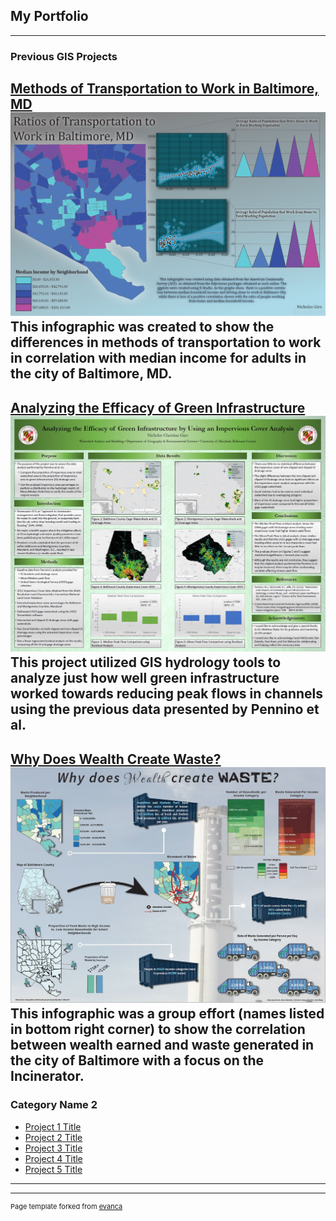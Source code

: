 ## My Portfolio

---

### Previous GIS Projects 

[Methods of Transportation to Work in Baltimore, MD](/sample_page)
<img src="images/Project4_383.JPG"/>
This infographic was created to show the differences in methods of transportation to work in correlation with median income for adults in the city of Baltimore, MD.
---
[Analyzing the Efficacy of Green Infrastructure](/pdf/sample_presentation.pdf)
<img src="images/419Project.JPG"/>
This project utilized GIS hydrology tools to analyze just how well green infrastructure worked towards reducing peak flows in channels using the previous data presented by Pennino et al.
---
[Why Does Wealth Create Waste?](http://example.com/)
<img src="images/Capture.JPG"/>
This infographic was a group effort (names listed in bottom right corner) to show the correlation between wealth earned and waste generated in the city of Baltimore with a focus on the Incinerator.
---

### Category Name 2

- [Project 1 Title](http://example.com/)
- [Project 2 Title](http://example.com/)
- [Project 3 Title](http://example.com/)
- [Project 4 Title](http://example.com/)
- [Project 5 Title](http://example.com/)

---




---
<p style="font-size:11px">Page template forked from <a href="https://github.com/evanca/quick-portfolio">evanca</a></p>
<!-- Remove above link if you don't want to attibute -->
